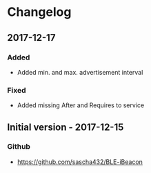 # Changelog

## 2017-12-17
### Added
- Added min. and max. advertisement interval
### Fixed
- Added missing After and Requires to service

## Initial version - 2017-12-15
### Github
- https://github.com/sascha432/BLE-iBeacon
